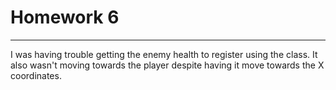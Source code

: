 # Homework 6
---
I was having trouble getting the enemy health to register using the class. It also wasn't moving towards the player despite having it move towards the X coordinates. 
